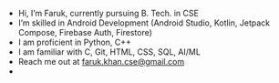 - Hi, I’m Faruk, currently pursuing B. Tech. in CSE
- I’m skilled in Android Development (Android Studio, Kotlin, Jetpack Compose, Firebase Auth, Firestore)
- I am proficient in Python, C++
- I am familiar with C, Git, HTML, CSS, SQL, AI/ML
- Reach me out at faruk.khan.cse@gmail.com
- 
<!---
iamfaruk01/iamfaruk01 is a ✨ special ✨ repository because its `README.md` (this file) appears on your GitHub profile.
You can click the Preview link to take a look at your changes.
--->
